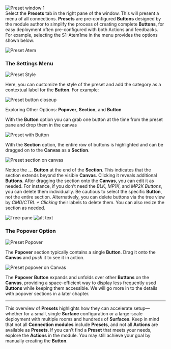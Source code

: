 ![Preset window 1](images/presets/preset_1.png "Preset window 1")  
Select the **Presets** tab in the right pane of the window. This will present a menu of all connections. **Presets** are pre-configured **Buttons** designed by the module author to simplify the process of creating complete **Buttons**, for easy deployment often pre-configured with both Actions and feedbacks. For example, selecting the S1-Atem1me in the menu provides the options shown below:

![Preset Atem](images/presets/preset_2.png "Preset Atem")  


### The **Settings** Menu  
![Preset Style](images/presets/preset_closeup_2.png "Preset Style")  

Here, you can customize the style of the preset and add the category as a contextual label for the **Button**. For example:

![Preset button closeup](images/presets/preset_button_closeup.png)  

Exploring Other Options: **Popover**, **Section**, and **Button**  

With the **Button** option you can grab one button at the time from the preset pane and drop them in the canvas

![Preset with Button](images/presets/preset_3.png "Preset with Button")  


With the **Section** option, the entire row of buttons is highlighted and can be dragged on to the **Canvas** as a **Section**.

![Preset section on canvas](images/presets/preset_section_on_canvas.png "Preset section on canvas")  

Notice the **...** **Button** at the end of the **Section**. This indicates that the section extends beyond the visible **Canvas**. Clicking it reveals additional **Buttons**. After dragging the section onto the **Canvas**, you can edit it as needed. For instance, if you don’t need the *BLK*, *MP1K*, and *MP2K* *Buttons*, you can delete them individually. Be cautious to select the specific **Button**, not the entire section. Alternatively, you can delete buttons via the tree view by *CMD/CTRL + Clicking* their labels to delete them. You can also resize the section as needed.


![Tree-pane](images/presets/preset_tree.png)
![alt text](images/presets/resize_section.png)  

### The **Popover** Option  
![Preset Popover](images/presets/preset_popover.png "Preset Popover")  

The **Popover** section typically contains a single **Button**. Drag it onto the **Canvas** and *push* it to see it in action.

![Preset popover on Canvas](images/presets/preset_popover_on_canvas.png "Preset popover on canvas")  

The **Popover** **Button** expands and unfolds over other **Buttons** on the **Canvas**, providing a space-efficient way to display less frequently used **Buttons** while keeping them accessible. We will go more in to the details with popover sections in a later chapter.


---

This overview of **Presets** highlights how they can accelerate setup—whether for a small, single **Surface** configuration or a large-scale deployment with multiple rooms and hundreds of **Surfaces**. Keep in mind that not all **Connection modules** include **Presets**, and not all **Actions** are available as **Presets**. If you can’t find a **Preset** that meets your needs, explore the **Actions** in the module. You may still achieve your goal by manually creating the **Button**.
